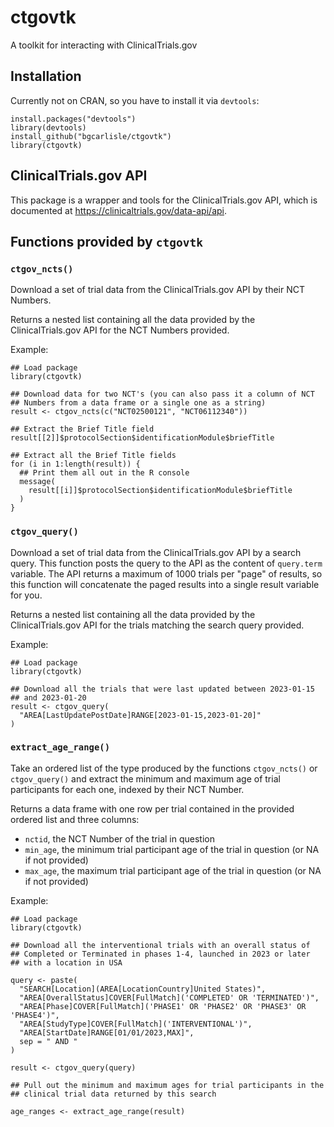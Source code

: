 # ctgovtk

A toolkit for interacting with ClinicalTrials.gov

## Installation

Currently not on CRAN, so you have to install it via `devtools`:

```
install.packages("devtools")
library(devtools)
install_github("bgcarlisle/ctgovtk")
library(ctgovtk)

```

## ClinicalTrials.gov API

This package is a wrapper and tools for the ClinicalTrials.gov API, which is documented at <https://clinicaltrials.gov/data-api/api>.

## Functions provided by `ctgovtk`

### `ctgov_ncts()`

Download a set of trial data from the ClinicalTrials.gov API by their
NCT Numbers.

Returns a nested list containing all the data provided by the
ClinicalTrials.gov API for the NCT Numbers provided.

Example:

```
## Load package
library(ctgovtk)

## Download data for two NCT's (you can also pass it a column of NCT
## Numbers from a data frame or a single one as a string)
result <- ctgov_ncts(c("NCT02500121", "NCT06112340"))

## Extract the Brief Title field
result[[2]]$protocolSection$identificationModule$briefTitle

## Extract all the Brief Title fields
for (i in 1:length(result)) {
  ## Print them all out in the R console
  message(
    result[[i]]$protocolSection$identificationModule$briefTitle
  )
}

```

### `ctgov_query()`

Download a set of trial data from the ClinicalTrials.gov API by a
search query. This function posts the query to the API as the content
of `query.term` variable. The API returns a maximum of 1000 trials per
"page" of results, so this function will concatenate the paged results
into a single result variable for you.

Returns a nested list containing all the data provided by the
ClinicalTrials.gov API for the trials matching the search query
provided.

Example:

```
## Load package
library(ctgovtk)

## Download all the trials that were last updated between 2023-01-15
## and 2023-01-20
result <- ctgov_query(
  "AREA[LastUpdatePostDate]RANGE[2023-01-15,2023-01-20]"
)
```

### `extract_age_range()`

Take an ordered list of the type produced by the functions
`ctgov_ncts()` or `ctgov_query()` and extract the minimum and maximum
age of trial participants for each one, indexed by their NCT Number.

Returns a data frame with one row per trial contained in the provided
ordered list and three columns:

* `nctid`, the NCT Number of the trial in question
* `min_age`, the minimum trial participant age of the trial in
  question (or NA if not provided)
* `max_age`, the maximum trial participant age of the trial in
  question (or NA if not provided)

Example:
```
## Load package
library(ctgovtk)

## Download all the interventional trials with an overall status of
## Completed or Terminated in phases 1-4, launched in 2023 or later
## with a location in USA

query <- paste(
  "SEARCH[Location](AREA[LocationCountry]United States)",
  "AREA[OverallStatus]COVER[FullMatch]('COMPLETED' OR 'TERMINATED')",
  "AREA[Phase]COVER[FullMatch]('PHASE1' OR 'PHASE2' OR 'PHASE3' OR 'PHASE4')",
  "AREA[StudyType]COVER[FullMatch]('INTERVENTIONAL')",
  "AREA[StartDate]RANGE[01/01/2023,MAX]",
  sep = " AND "
)

result <- ctgov_query(query)

## Pull out the minimum and maximum ages for trial participants in the
## clinical trial data returned by this search

age_ranges <- extract_age_range(result)

```
